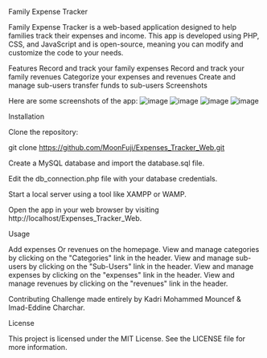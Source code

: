 Family Expense Tracker

Family Expense Tracker is a web-based application designed to help families track their expenses and income. This app is developed using PHP, CSS, and JavaScript and is open-source, meaning you can modify and customize the code to your needs.

Features
Record and track your family expenses
Record and track your family revenues
Categorize your expenses and revenues
Create and manage sub-users
transfer funds to sub-users
Screenshots

Here are some screenshots of the app:
![image](https://user-images.githubusercontent.com/100423572/235564287-01ca7a54-c122-4636-bcbd-a4be93dcedf5.png)
![image](https://user-images.githubusercontent.com/100423572/235564349-cce090fa-e544-4e2a-b406-cc64dc2fcdc8.png)
![image](https://user-images.githubusercontent.com/100423572/235564428-a0015b4e-9bda-4d1b-8680-00b972769498.png)
![image](https://user-images.githubusercontent.com/100423572/235564497-30dee3b8-3953-4362-874f-c6b58618e96b.png)


Installation

Clone the repository:

git clone https://github.com/MoonFuji/Expenses_Tracker_Web.git


Create a MySQL database and import the database.sql file.

Edit the db_connection.php file with your database credentials.

Start a local server using a tool like XAMPP or WAMP.

Open the app in your web browser by visiting http://localhost/Expenses_Tracker_Web.

Usage

Add expenses Or revenues on the homepage.
View and manage categories by clicking on the "Categories" link in the header.
View and manage sub-users by clicking on the "Sub-Users" link in the header.
View and manage expenses by clicking on the "expenses" link in the header.
View and manage revenues by clicking on the "revenues" link in the header.


Contributing
Challenge made entirely by Kadri Mohammed Mouncef & Imad-Eddine Charchar.

License

This project is licensed under the MIT License. See the LICENSE file for more information.
